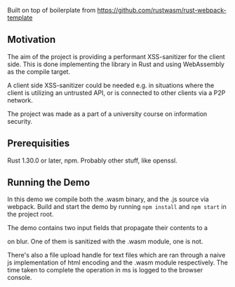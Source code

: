 Built on top of boilerplate from https://github.com/rustwasm/rust-webpack-template

## Motivation
The aim of the project is providing a performant XSS-sanitizer for the client side. This is done implementing the library in Rust and using WebAssembly as the compile target.

A client side XSS-sanitizer could be needed e.g. in situations where the client is utilizing an untrusted API, or is connected to other clients via a P2P network.

The project was made as a part of a university course on information security.

## Prerequisities
Rust 1.30.0 or later, npm. Probably other stuff, like openssl.

## Running the Demo
In this demo we compile both the .wasm binary, and the .js source via webpack. Build and start the demo by running `npm install` and `npm start` in the project root.

The demo contains two input fields that propagate their contents to a <div/> on blur. One of them is sanitized with the .wasm module, one is not. 

There's also a file upload handle for text files which are ran through a naive js implementation of html encoding and the .wasm module respectively. The time taken to complete the operation in ms is logged to the browser console.

